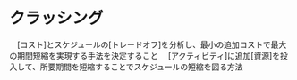 # クラッシング
　[コスト]とスケジュールの[トレードオフ]を分析し、最小の追加コストで最大の期間短縮を実現する手法を決定すること
　[アクティビティ]に追加[資源]を投入して、所要期間を短縮することでスケジュールの短縮を図る方法
